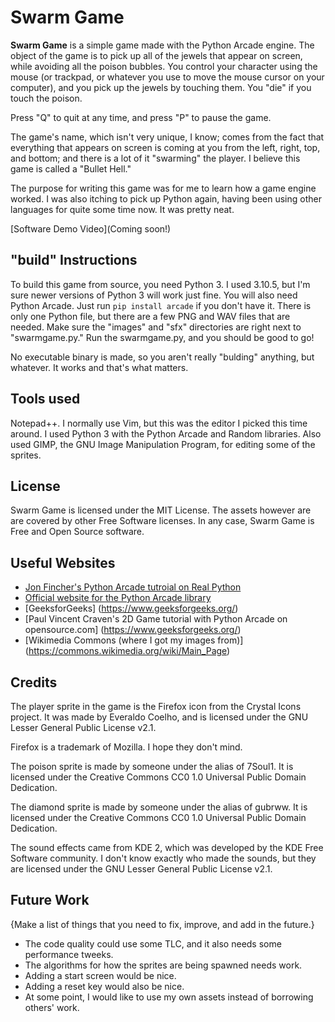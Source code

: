 # Swarm Game

**Swarm Game** is a simple game made with the Python Arcade engine.
The object of the game is to pick up all of the jewels that appear on screen, while avoiding all the poison bubbles.
You control your character using the mouse (or trackpad, or whatever you use to move the mouse cursor on your computer), and you pick up the jewels by touching them. You "die" if you touch the poison.

Press "Q" to quit at any time, and press "P" to pause the game.

The game's name, which isn't very unique, I know; comes from the fact that everything that appears on screen is coming at you from the left, right, top, and bottom; and there is a lot of it "swarming" the player. I believe this game is called a "Bullet Hell."

The purpose for writing this game was for me to learn how a game engine worked. I was also itching to pick up Python again, having been using other languages for quite some time now. It was pretty neat.

[Software Demo Video](Coming soon!)

## "build" Instructions

To build this game from source, you need Python 3. I used 3.10.5, but I'm sure newer versions of Python 3 will work just fine.
You will also need Python Arcade. Just run `pip install arcade` if you don't have it.
There is only one Python file, but there are a few PNG and WAV files that are needed. Make sure the "images" and "sfx" directories are right next to "swarmgame.py."
Run the swarmgame.py, and you should be good to go!

No executable binary is made, so you aren't really "bulding" anything, but whatever. It works and that's what matters.

## Tools used

Notepad++. I normally use Vim, but this was the editor I picked this time around.
I used Python 3 with the Python Arcade and Random libraries. 
Also used GIMP, the GNU Image Manipulation Program, for editing some of the sprites.

## License

Swarm Game is licensed under the MIT License. The assets however are are covered by other Free Software licenses.
In any case, Swarm Game is Free and Open Source software.

## Useful Websites

* [Jon Fincher's Python Arcade tutroial on Real Python](https://realpython.com/arcade-python-game-framework/)
* [Official website for the Python Arcade library](https://api.arcade.academy/en/latest/index.html)
* [GeeksforGeeks] (https://www.geeksforgeeks.org/)
* [Paul Vincent Craven's 2D Game tutorial with Python Arcade on opensource.com] (https://www.geeksforgeeks.org/)
* [Wikimedia Commons (where I got my images from)] (https://commons.wikimedia.org/wiki/Main_Page)

## Credits

The player sprite in the game is the Firefox icon from the Crystal Icons project. It was made by Everaldo Coelho, and is licensed under the GNU Lesser General Public License v2.1.

Firefox is a trademark of Mozilla. I hope they don't mind.

The poison sprite is made by someone under the alias of 7Soul1. It is licensed under the Creative Commons CC0 1.0 Universal Public Domain Dedication.

The diamond sprite is made by someone under the alias of gubrww. It is licensed under the Creative Commons CC0 1.0 Universal Public Domain Dedication.

The sound effects came from KDE 2, which was developed by the KDE Free Software community. I don't know exactly who made the sounds, but they are licensed under the GNU Lesser General Public License v2.1.

## Future Work

{Make a list of things that you need to fix, improve, and add in the future.}
* The code quality could use some TLC, and it also needs some performance tweeks.
* The algorithms for how the sprites are being spawned needs work.
* Adding a start screen would be nice.
* Adding a reset key would also be nice.
* At some point, I would like to use my own assets instead of borrowing others' work.

